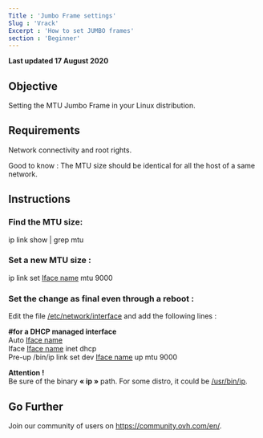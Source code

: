 ```yaml
---
Title : 'Jumbo Frame settings'
Slug : 'Vrack'
Excerpt : 'How to set JUMBO frames'
section : 'Beginner'
---
```


**Last updated 17 August 2020**


## Objective

Setting the MTU Jumbo Frame in your Linux distribution.

## Requirements

Network connectivity and root rights.

Good to know : The MTU size should be identical for all the host of a same network. 

## Instructions

### Find the MTU size: <br/> 
ip link show | grep mtu

### Set a new MTU size : <br/>  
ip link set <u>Iface name</u> mtu 9000

### Set the change as final even through a reboot : <br/> 
Edit the file <u>/etc/network/interface</u> and add the following lines : <br/>

<p><b>#for a DHCP managed interface</b><br/>
Auto <u>Iface name</u> <br/>
Iface <u>Iface name</u> inet dhcp <br/>
Pre-up  /bin/ip  link set dev <u>Iface name</u> up mtu 9000</p>

<b>Attention !</b> <br/>
Be sure of the binary <b>« ip »</b> path. For some distro, it could be <u>/usr/bin/ip</u>.

## Go Further
Join our community of users on <https://community.ovh.com/en/>.
